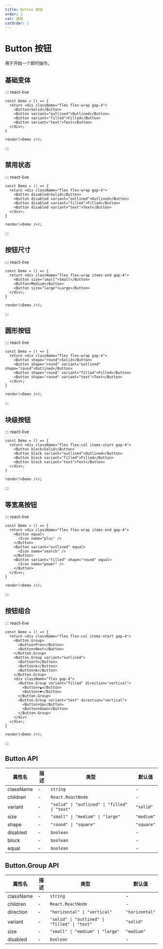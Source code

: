 ```yaml
---
title: Button 按钮
order: 1
cat: 通用
catOrder: 1
---
```


# Button 按钮

用于开始一个即时操作。

## 基础变体

::: react-live
```tsx
const Demo = () => {
  return <div className="flex flex-wrap gap-4">
    <Button>Solid</Button>
    <Button variant="outlined">Outlined</Button>
    <Button variant="filled">Filled</Button>
    <Button variant="text">Text</Button>
  </div>;
}

render(<Demo />);
```
:::

## 禁用状态

::: react-live
```tsx
const Demo = () => {
  return <div className="flex flex-wrap gap-4">
    <Button disabled>Solid</Button>
    <Button disabled variant="outlined">Outlined</Button>
    <Button disabled variant="filled">Filled</Button>
    <Button disabled variant="text">Text</Button>
  </div>;
}

render(<Demo />);
```
:::

## 按钮尺寸

::: react-live
```tsx
const Demo = () => {
  return <div className="flex flex-wrap items-end gap-4">
    <Button size="small">Small</Button>
    <Button>Medium</Button>
    <Button size="large">Large</Button>
  </div>;
}

render(<Demo />);
```
:::

## 圆形按钮

::: react-live
```tsx
const Demo = () => {
  return <div className="flex flex-wrap gap-4">
    <Button shape="round">Solid</Button>
    <Button shape="round" variant="outlined" shape="round">Outlined</Button>
    <Button shape="round" variant="filled">Filled</Button>
    <Button shape="round" variant="text">Text</Button>
  </div>;
}

render(<Demo />);
```
:::

## 块级按钮

::: react-live
```tsx
const Demo = () => {
  return <div className="flex flex-col items-start gap-4">
    <Button block>Solid</Button>
    <Button block variant="outlined">Outlined</Button>
    <Button block variant="filled">Filled</Button>
    <Button block variant="text">Text</Button>
  </div>;
}

render(<Demo />);
```
:::

## 等宽高按钮

::: react-live
```tsx
const Demo = () => {
  return <div className="flex flex-wrap items-end gap-4">
    <Button equal>
      <Icon name="plus" />
    </Button>
    <Button variant="outlined" equal>
      <Icon name="search" />
    </Button>
    <Button variant="filled" shape="round" equal>
      <Icon name="power" />
    </Button>
  </div>;
}

render(<Demo />);
```
:::

## 按钮组合

::: react-live
```tsx
const Demo = () => {
  return <div className="flex flex-col items-start gap-4">
    <Button.Group>
      <Button>Prev</Button>
      <Button>Next</Button>
    </Button.Group>
    <Button.Group variant="outlined">
      <Button>%</Button>
      <Button>‰</Button>
      <Button>‱</Button>
    </Button.Group>
    <div className="flex gap-4">
      <Button.Group variant="filled" direction="vertical">
        <Button>▲</Button>
        <Button>▼</Button>
      </Button.Group>
      <Button.Group variant="text" direction="vertical">
        <Button>Up</Button>
        <Button>Down</Button>
      </Button.Group>
    </div>
  </div>;
}

render(<Demo />);
```
:::

## Button API

| 属性名 | 描述 | 类型 | 默认值 |
| --- | --- | --- | --- |
| className | - | `string` | - |
| children | - | `React.ReactNode` | - |
| variant | - | `"solid" \| "outlined" \| "filled" \| "text"` | `"solid"` |
| size | - | `"small" \| "medium" \| "large"` | `"medium"` |
| shape | - | `"round" \| "square"` | `"square"` |
| disabled | - | `boolean` | - |
| block | - | `boolean` | - |
| equal | - | `boolean` | - |

## Button.Group API

| 属性名 | 描述 | 类型 | 默认值 |
| --- | --- | --- | --- |
| className | - | `string` | - |
| children | - | `React.ReactNode` | - |
| direction | - | `"horizontal" \| "vertical"` | `"horizontal"` |
| variant | - | `"solid" \| "outlined" \| "filled" \| "text"` | `"solid"` |
| size | - | `"small" \| "medium" \| "large"` | `"medium"` |
| disabled | - | `boolean` | - |

